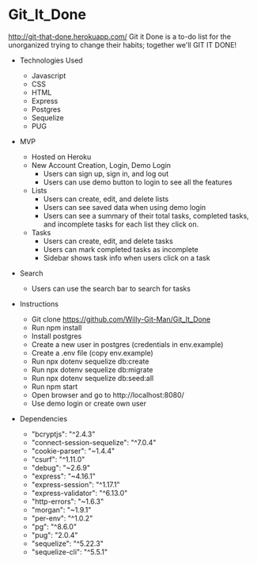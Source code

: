 # Git_It_Done
http://git-that-done.herokuapp.com/
Git it Done is a to-do list for the unorganized trying to change their habits; together we'll GIT IT DONE!

* Technologies Used
  * Javascript
  * CSS
  * HTML
  * Express
  * Postgres
  * Sequelize
  * PUG

* MVP
  * Hosted on Heroku
  * New Account Creation, Login, Demo Login
    * Users can sign up, sign in, and log out
    * Users can use demo button to login to see all the features
  * Lists
    * Users can create, edit, and delete lists
    * Users can see saved data when using demo login
    * Users can see a summary of their total tasks, completed tasks, and incomplete tasks for each list they click on.
  * Tasks
    * Users can create, edit, and delete tasks
    * Users can mark completed tasks as incomplete
    * Sidebar shows task info when users click on a task
* Search
  * Users can use the search bar to search for tasks

* Instructions
  * Git clone https://github.com/Willy-Git-Man/Git_It_Done
  * Run npm install
  * Install postgres
  * Create a new user in postgres (credentials in env.example)
  * Create a .env file (copy env.example)
  * Run npx dotenv sequelize db:create
  * Run npx dotenv sequelize db:migrate
  * Run npx dotenv sequelize db:seed:all
  * Run npm start
  * Open browser and go to http://localhost:8080/
  * Use demo login or create own user

* Dependencies
  * "bcryptjs": "^2.4.3"
  * "connect-session-sequelize": "^7.0.4"
  * "cookie-parser": "~1.4.4"
  * "csurf": "^1.11.0"
  * "debug": "~2.6.9"
  * "express": "~4.16.1"
  * "express-session": "^1.17.1"
  * "express-validator": "^6.13.0"
  * "http-errors": "~1.6.3"
  * "morgan": "~1.9.1"
  * "per-env": "^1.0.2"
  * "pg": "^8.6.0"
  * "pug": "2.0.4"
  * "sequelize": "^5.22.3"
  * "sequelize-cli": "^5.5.1"
